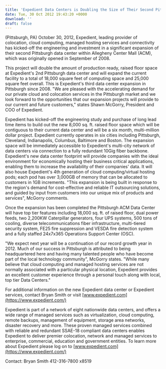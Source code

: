 ```yaml
---
title: 'Expedient Data Centers is Doubling the Size of Their Second Pittsburgh Data Center'
date: Tue, 30 Oct 2012 19:43:20 +0000
download: ''
draft: false
---
```


(Pittsburgh, PA) October 30, 2012, Expedient, leading provider of colocation, cloud computing, managed hosting services and connectivity has kicked-off the engineering and investment in a significant expansion of their second Pittsburgh data center within Allegheny Center Mall (ACM), which was originally opened in September of 2008.

This project will double the amount of production ready, raised floor space at Expedient's 2nd Pittsburgh data center and will expand the current facility to a total of 18,000 square feet of computing space and 25,000 square feet overall. This is Expedient's third data center expansion in Pittsburgh since 2008. "We are pleased with the accelerating demand for our private cloud and colocation services in the Pittsburgh market and we look forward to the opportunities that our expansion projects will provide to our current and future customers," states Shawn McGorry, President and COO of Expedient.

Expedient has kicked-off the engineering study and purchase of long lead time items to build out the new 8,000 sq. ft. raised floor space which will be contiguous to their current data center and will be a six month, multi-million dollar project. Expedient currently operates in six cities including Pittsburgh, Cleveland, Indianapolis, Columbus, Baltimore and Boston. The expansion space will be immediately accessible to Expedient's multi-city network of data centers via connection to a fully redundant 10Gig fiber backbone. Expedient's new data center footprint will provide companies with the ideal environment for economically hosting their business critical applications, enabling them to increase the availability of their companies' data. It will also house Expedient's 4th generation of cloud computing/virtual hosting pods; each pod has over 3,000GB of memory that can be allocated to customers in 1GB increments. "This expansion is being built in response to the region's demand for cost-effective and reliable IT outsourcing solutions, and guided by input from customers into our unique mix of products and services", McGorry comments.

Once the expansion has been completed the Pittsburgh ACM Data Center will have top tier features including 18,000 sq. ft. of raised floor, dual power feeds, two 2,200KW Caterpillar generators, four UPS systems, 500 tons of cooling, diverse telecommunications fiber infrastructure, multi-tiered security system, FE25 fire suppression and VESDA fire detection system and a fully staffed 24x7x365 Operations Support Center (OSC).

"We expect next year will be a continuation of our record growth year in 2012. Much of our success in Pittsburgh is attributed to being headquartered here and having many talented people who have become part of the local technology community", McGorry states. "While many believe that cloud computing and managed hosting services are not normally associated with a particular physical location, Expedient provides an excellent customer experience through a personal touch along with local, top tier Data Centers."

For additional information on the new Expedient data center or Expedient services, contact Bryan Smith or visit [www.expedient.com](https://www.expedient.com/)

Expedient is part of a network of eight nationwide data centers, and offers a wide range of managed services such as virtualization, cloud computing, remote backups, management of equipment, storage area networks, disaster recovery and more. These proven managed services combined with reliable and redundant SSAE-18 compliant data centers enables Expedient to deliver premier colocation, network and managed services to enterprise, commercial, education and government entities. To learn more about Expedient please log on to [www.expedient.com](https://www.expedient.com/)

Contact: Bryan Smith 412-316-7800 x8519